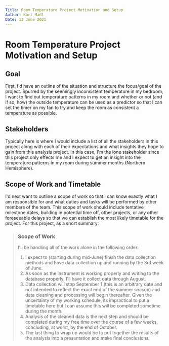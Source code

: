 ```yaml
---
Title: Room Temperature Project Motivation and Setup
Author: Karl Madl
Date: 12 June 2021
---
```


# Room Temperature Project Motivation and Setup

## Goal 
First, I'd have an outline of the situation and structure the focus/goal of the project.
Spurred by the seemingly inconsistent temperature in my bedroom, I want to find out temperature patterns in my room and whether or not (and if so, how) the outside temperature can be used as a predictor so that I can set the timer on my fan to try and keep the room as consistent a temperature as possible.

## Stakeholders
Typically here is where I would include a list of all the stakeholders in this project along with each of their expectations and what insights they hope to gain from this analysis project. 
In this case, I'm the lone stakeholder since this project only effects me and I expect to get an insight into the temperature patterns in my room during summer months (Northern Hemisphere).

## Scope of Work and Timetable
I'd next want to outline a scope of work so that I can know exactly what I am responsible for and what duties and tasks will be performed by other members of the team. This scope of work should include tentative milestone dates, building in potential time off, other projects, or any other foreseeable delays so that we can establish the most likely timetable for the project. 
For this project, as a short summary: 
> ### Scope of Work
> I'll be handling all of the work alone in the following order:
>1. I expect to (starting during mid-June) finish the data collection methods and have data collection up and running by the 3rd week of June.
>2. As soon as the instrument is working properly and writing to the database properly, I'll have it collect data through August.
>3. Data collection will stop September 1 (this is an arbitrary date and not intended to reflect the exact end of the summer season) and data cleaning and processing will begin thereafter. Given the uncertainty of my working schedule, its impractical to put a timetable here but I can assume this will be completed sometime during the month.
>4. Analysis of the cleaned data is the next step and should be completed during my free time over the course of a few weeks, concluding, at worst, by the end of October.
>5. The last thing to wrap up would be to put together the results of the analysis into a presentation and make final conclusions. 